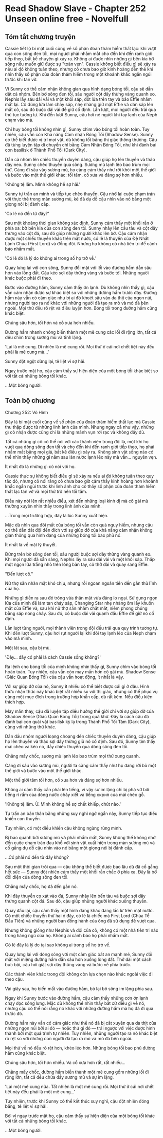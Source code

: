 # Read Shadow Slave - Chapter 252 Unseen online free - Novelfull

## Tóm tắt chương truyện

Cassie tiết lộ bí mật cuối cùng về số phận đoàn thám hiểm thất lạc: khi vượt qua con sông đen tối, mọi người phải nhắm mắt cho đến khi đến ranh giới tiếp theo, bất kể chuyện gì xảy ra. Không ai được nhìn những gì bên kia bờ sông nếu muốn giữ được sự "toàn vẹn". Cassie không biết điều gì sẽ xảy ra nếu ai đó không tuân theo, nhưng cô chưa bao giờ kinh hoàng đến thế khi nhìn thấy số phận của đoàn thám hiểm trong một khoảnh khắc ngắn ngủi trước khi tan vỡ.

Vì Sunny có thể cảm nhận không gian qua hình dạng bóng tối, cậu sẽ dẫn dắt cả nhóm. Bên bờ sông đen tối, sáu người cột dây thừng vàng quanh eo. Nephis lấy sáu dải vải và một khối sáp, đốt lửa trên tay và bảo Effie nhắm mắt lại. Cô dùng lửa làm chảy sáp, nhẹ nhàng giữ mặt Effie và dán sáp lên mắt cô, sau đó buộc dải vải để giữ cố định. Lần lượt, mọi người đều trải qua thủ tục tương tự. Khi đến lượt Sunny, cậu hơi né người khi tay lạnh của Neph chạm vào má.

Chỉ huy bóng tối không nhìn gì, Sunny chìm vào bóng tối hoàn toàn. Tuy nhiên, cậu vẫn còn Khả năng Cảm nhận Bóng Tối (Shadow Sense). Sunny có thể biết được vị trí mọi vật, dù không tốt bằng thị giác thông thường. Cậu đã từng luyện tập di chuyển chỉ bằng Cảm Nhận Bóng Tối, như khi đánh bại con basilisk ở Thành Phố Tối (Dark City).

Dẫn cả nhóm lên chiếc thuyền duyên dáng, cậu giúp họ lên thuyền và tháo dây neo. Sunny chèo thuyền qua sông. Sương mù lạnh lẽo bao trùm mọi thứ. Càng đi sâu vào sương mù, họ càng cảm thấy như rời khỏi một thế giới và bước vào một thế giới khác: tối tăm, cổ xưa và đáng sợ hơn nhiều.

'Không tệ lắm. Mình không hề sợ hãi.'

Sunny tự trấn an mình và tiếp tục chèo thuyền. Cậu nhớ lại cuộc chạm trán với thực thể trong màn sương mù, kẻ đã dụ dỗ cậu nhìn vào nó bằng một giọng nói bị đánh cắp.

'Có lẽ nó đến từ đây?'

Sau một khoảng thời gian không xác định, Sunny cảm thấy một khối rắn ở phía xa: bờ bên kia của con sông đen tối. Sunny nhảy lên cầu tàu và cột dây thừng vào cột đá, sau đó giúp những người khác lên bờ. Cậu cảm nhận được một chiếc thuyền khác trên mặt nước, có lẽ là thuyền của Đệ Nhất Lãnh Chúa (First Lord) và đồng đội. Nhưng họ không có nhà tiên tri để cảnh báo nhắm mắt.

'Có lẽ đó là lý do không ai trong số họ trở về.'

Quay lưng lại với con sông, Sunny đối mặt với lối vào đường hầm dẫn sâu hơn vào lòng đất. Cậu kéo sợi dây thừng vàng và bước tới. Những người khác buộc phải đi theo.

Bước vào đường hầm, Sunny cảm thấy ớn lạnh. Dù không nhìn thấy gì, cậu vẫn cảm nhận được sự khác biệt so với những đường hầm trước đây. Đường hầm này vẫn có cảm giác như bị ai đó khoét sâu vào da thịt của ngọn núi, nhưng người tạo ra nó khác với những người đã tạo ra mỏ và mỏ đá bên ngoài. Mọi thứ đều rõ rệt và điêu luyện hơn. Bóng tối trong đường hầm cũng khác biệt.

Chúng sâu hơn, tối hơn và cổ xưa hơn nhiều.

Đường hầm nhanh chóng biến thành một mê cung các lối đi rộng lớn, tất cả đều chìm trong sương mù và tĩnh lặng.

'Lại là mê cung. Dĩ nhiên là mê cung rồi. Mọi thứ ở cái nơi chết tiệt này đều phải là mê cung mà...'

Sunny đột ngột dừng lại, tê liệt vì sợ hãi.

Ngay trước mặt họ, cậu cảm thấy sự hiện diện của một bóng tối khác biệt so với tất cả những bóng tối khác.

...Một bóng người.

## Toàn bộ chương

Chương 252: Vô Hình

Đây là bí mật cuối cùng về số phận của đoàn thám hiểm thất lạc mà Cassie thu thập được từ những linh ảnh của mình. Nhưng ngay cả như vậy, những gì cô nhận được cũng chỉ là những mảnh vụn rời rạc và không đầy đủ.

Tất cả những gì cô có thể nói với các thành viên trong đội là, một khi họ vượt qua dòng sông đen tối và cho đến khi đến ranh giới tiếp theo, họ phải nhắm mắt bằng mọi giá, bất kể điều gì xảy ra. Không sinh vật sống nào có thể nhìn thấy những gì nằm sau làn nước lạnh lẽo này mà vẫn... nguyên vẹn.

Ít nhất đó là những gì cô nói với họ.

Cassie thực sự không biết điều gì sẽ xảy ra nếu ai đó không tuân theo quy tắc đó, nhưng cô nói rằng cô chưa bao giờ cảm thấy kinh hoàng hơn khoảnh khắc ngắn ngủi trước khi linh ảnh cho cô thấy số phận của đoàn thám hiểm thất lạc tan vỡ và mọi thứ trở nên tối tăm.

Điều này nói lên rất nhiều điều, xét đến những loại kinh dị mà cô gái mù thường xuyên nhìn thấy trong linh ảnh của mình.

…Trong mọi trường hợp, đây là lúc Sunny xuất hiện.

Mặc dù nhìn qua đôi mắt của bóng tối vẫn còn quá nguy hiểm, nhưng cậu có thể dẫn dắt đội đến đích với sự giúp đỡ của khả năng cảm nhận không gian thông qua hình dạng của những bóng tối bao phủ nó.

Ít nhất là về mặt lý thuyết.

Đứng trên bờ sông đen tối, sáu người buộc sợi dây thừng vàng quanh eo. Khi mọi người đã sẵn sàng, Nephis lấy ra sáu dải vải và một khối sáp. Thắp một ngọn lửa trắng nhỏ trên lòng bàn tay, cô thở dài và quay sang Effie.

"Đến lượt cô."

Nữ thợ săn nhăn mặt khó chịu, nhưng rồi ngoan ngoãn tiến đến gần thủ lĩnh của họ.

Những gì diễn ra sau đó trông vừa thân mật vừa đáng lo ngại. Sử dụng ngọn lửa của mình để làm tan chảy sáp, Changing Star nhẹ nhàng ôm lấy khuôn mặt của Effie và, sau khi nữ thợ săn nhắm chặt mắt, niêm phong chúng bằng sáp nóng chảy. Sau đó, cô buộc dải vải quanh đầu Effie để giữ nó cố định.

Lần lượt từng người, mọi thành viên trong đội đều trải qua quy trình tương tự. Khi đến lượt Sunny, cậu hơi rụt người lại khi đôi tay lạnh lẽo của Neph chạm vào má mình.

Một lát sau, cậu bị mù.

'Đây… đây có phải là cách Cassie sống không?'

Ra lệnh cho bóng tối của mình không nhìn thấy gì, Sunny chìm vào bóng tối hoàn toàn. Tuy nhiên, cậu vẫn còn may mắn hơn cô gái mù. Shadow Sense (Giác Quan Bóng Tối) của cậu vẫn hoạt động, ít nhất là vậy.

Với sự giúp đỡ của nó, Sunny ít nhiều có thể biết được cái gì ở đâu. Hình thức nhận thức này khác biệt rất nhiều so với thị giác, nhưng có thể phục vụ cùng một mục đích trong trường hợp khẩn cấp, dù rất kém. Nếu điều kiện thích hợp.

May mắn thay, cậu đã luyện tập điều hướng thế giới chỉ với sự giúp đỡ của Shadow Sense (Giác Quan Bóng Tối) trong quá khứ. Đây là cách cậu đã đánh bại con quái vật basilisk kỳ lạ trong Thành Phố Tối Tăm (Dark City), cùng với những thứ khác.

Dẫn đầu nhóm người loạng choạng đến chiếc thuyền duyên dáng, cậu giúp họ lên thuyền và tháo sợi dây thừng giữ nó cố định. Sau đó, Sunny tìm thấy mái chèo và kéo nó, đẩy chiếc thuyền qua dòng sông đen tối.

Chẳng mấy chốc, sương mù lạnh lẽo bao trùm mọi thứ xung quanh.

Càng đi sâu vào sương mù, người ta càng cảm thấy như họ đang rời bỏ một thế giới và bước vào một thế giới khác.

Một thế giới tăm tối hơn, cổ xưa hơn và đáng sợ hơn nhiều.

Không ai cảm thấy cần phải lên tiếng, vì vậy sự im lặng chỉ bị phá vỡ bởi tiếng rì rầm của dòng nước chảy xiết và tiếng скрип của mái chèo gỗ.

'Không tệ lắm. Ừ. Mình không hề sợ chết khiếp, chút nào.'

Tự trấn an bản thân bằng những suy nghĩ ngớ ngẩn này, Sunny tiếp tục điều khiển con thuyền.

Tuy nhiên, có một điều khiến cậu không ngừng rùng mình.

Bị bao quanh bởi sương mù và phải nhắm mắt, Sunny không thể không nhớ đến cuộc chạm trán đau khổ với sinh vật xuất hiện trong màn sương mù và cố gắng dụ dỗ cậu nhìn vào nó bằng một giọng nói bị đánh cắp.

…Có phải nó đến từ đây không?

Sau một thời gian trôi qua — cậu không thể biết được bao lâu dù đã cố gắng hết sức — Sunny đột nhiên cảm thấy một khối rắn chắc ở phía xa. Đây là bờ đối diện của dòng sông đen tối.

Chẳng mấy chốc, họ đã đến gần nó.

Khi đáy thuyền cọ xát vào đá, Sunny nhảy lên bến tàu và buộc sợi dây thừng quanh cột đá. Sau đó, cậu giúp những người khác xuống thuyền.

Quay đầu lại, cậu cảm thấy một hình dạng khác đang lắc lư trên mặt nước. Có một chiếc thuyền thứ hai ở đây, có lẽ là chiếc mà First Lord (Chúa Tể Đầu Tiên) và những người bạn đồng hành của ông đã sử dụng để vượt qua.

Nhưng không giống như Nephis và đội của cô, không có một nhà tiên tri nào trong hàng ngũ của họ. Không ai cảnh báo họ phải nhắm mắt.

Có lẽ đây là lý do tại sao không ai trong số họ trở về.

Quay lưng lại với dòng sông với một cảm giác bất an mạnh mẽ, Sunny đối mặt với miệng đường hầm dẫn sâu hơn xuống lòng đất. Thở dài một cách bực bội, cậu hơi giật sợi dây thừng vàng và bước về phía trước.

Các thành viên khác trong đội không còn lựa chọn nào khác ngoài việc đi theo cậu.

Vài giây sau, họ biến mất vào đường hầm, bỏ lại bờ sông im lặng phía sau.

Ngay khi Sunny bước vào đường hầm, cậu cảm thấy những cơn ớn lạnh chạy dọc sống lưng. Mặc dù không thể nhìn thấy bất cứ điều gì về nó, nhưng cậu có thể nói rằng nó khác với những đường hầm mà họ đã đi qua trước đó.

Đường hầm này vẫn có cảm giác như thể nó đã bị cắt xuyên qua da thịt của những ngọn núi bởi ai đó — hoặc thứ gì đó — trái ngược với việc được hình thành bởi một quá trình tự nhiên. Tuy nhiên, những người tạo ra nó khác biệt rõ rệt so với những con người đã tạo ra mỏ và mỏ đá bên ngoài.

Mọi thứ về nó đều rõ rệt hơn, khéo léo hơn. Những bóng tối bao phủ đường hầm cũng khác biệt.

Chúng sâu hơn, tối hơn nhiều. Và cổ xưa hơn rất, rất nhiều…

Chẳng mấy chốc, đường hầm biến thành một mê cung gồm những lối đi rộng lớn, tất cả đều chứa đầy sương mù và sự im lặng.

'Lại một mê cung nữa. Tất nhiên là một mê cung rồi. Mọi thứ ở cái nơi chết tiệt này đều phải là một mê cung…'

Tuy nhiên, trước khi Sunny có thể kết thúc suy nghĩ, cậu đột nhiên đóng băng, tê liệt vì sợ hãi.

Bởi vì ngay trước mặt họ, cậu cảm thấy sự hiện diện của một bóng tối khác với tất cả những bóng tối khác.

…Một bóng người.